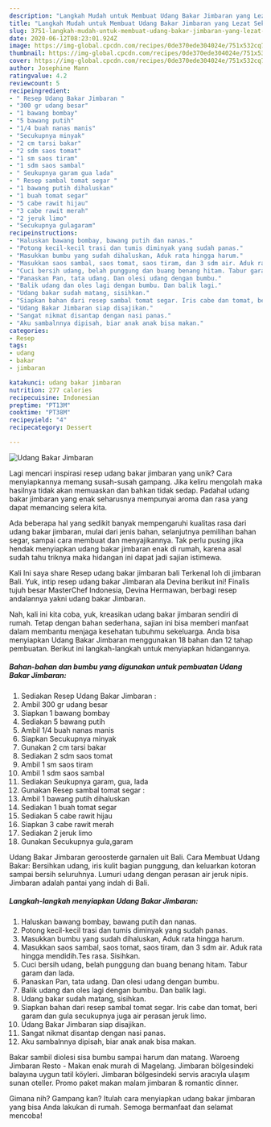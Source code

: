 ```yaml
---
description: "Langkah Mudah untuk Membuat Udang Bakar Jimbaran yang Lezat Sekali"
title: "Langkah Mudah untuk Membuat Udang Bakar Jimbaran yang Lezat Sekali"
slug: 3751-langkah-mudah-untuk-membuat-udang-bakar-jimbaran-yang-lezat-sekali
date: 2020-06-12T08:23:01.924Z
image: https://img-global.cpcdn.com/recipes/0de370ede304024e/751x532cq70/udang-bakar-jimbaran-foto-resep-utama.jpg
thumbnail: https://img-global.cpcdn.com/recipes/0de370ede304024e/751x532cq70/udang-bakar-jimbaran-foto-resep-utama.jpg
cover: https://img-global.cpcdn.com/recipes/0de370ede304024e/751x532cq70/udang-bakar-jimbaran-foto-resep-utama.jpg
author: Josephine Mann
ratingvalue: 4.2
reviewcount: 5
recipeingredient:
- " Resep Udang Bakar Jimbaran "
- "300 gr udang besar"
- "1 bawang bombay"
- "5 bawang putih"
- "1/4 buah nanas manis"
- "Secukupnya minyak"
- "2 cm tarsi bakar"
- "2 sdm saos tomat"
- "1 sm saos tiram"
- "1 sdm saos sambal"
- " Seukupnya garam gua lada"
- " Resep sambal tomat segar "
- "1 bawang putih dihaluskan"
- "1 buah tomat segar"
- "5 cabe rawit hijau"
- "3 cabe rawit merah"
- "2 jeruk limo"
- "Secukupnya gulagaram"
recipeinstructions:
- "Haluskan bawang bombay, bawang putih dan nanas."
- "Potong kecil-kecil trasi dan tumis diminyak yang sudah panas."
- "Masukkan bumbu yang sudah dihaluskan, Aduk rata hingga harum."
- "Masukkan saos sambal, saos tomat, saos tiram, dan 3 sdm air. Aduk rata hingga mendidih.Tes rasa. Sisihkan."
- "Cuci bersih udang, belah punggung dan buang benang hitam. Tabur garam dan lada."
- "Panaskan Pan, tata udang. Dan olesi udang dengan bumbu."
- "Balik udang dan oles lagi dengan bumbu. Dan balik lagi."
- "Udang bakar sudah matang, sisihkan."
- "Siapkan bahan dari resep sambal tomat segar. Iris cabe dan tomat, beri garam dan gula secukupnya juga air perasan jeruk limo."
- "Udang Bakar Jimbaran siap disajikan."
- "Sangat nikmat disantap dengan nasi panas."
- "Aku sambalnnya dipisah, biar anak anak bisa makan."
categories:
- Resep
tags:
- udang
- bakar
- jimbaran

katakunci: udang bakar jimbaran 
nutrition: 277 calories
recipecuisine: Indonesian
preptime: "PT13M"
cooktime: "PT38M"
recipeyield: "4"
recipecategory: Dessert

---
```



![Udang Bakar Jimbaran](https://img-global.cpcdn.com/recipes/0de370ede304024e/751x532cq70/udang-bakar-jimbaran-foto-resep-utama.jpg)

Lagi mencari inspirasi resep udang bakar jimbaran yang unik? Cara menyiapkannya memang susah-susah gampang. Jika keliru mengolah maka hasilnya tidak akan memuaskan dan bahkan tidak sedap. Padahal udang bakar jimbaran yang enak seharusnya mempunyai aroma dan rasa yang dapat memancing selera kita.

Ada beberapa hal yang sedikit banyak mempengaruhi kualitas rasa dari udang bakar jimbaran, mulai dari jenis bahan, selanjutnya pemilihan bahan segar, sampai cara membuat dan menyajikannya. Tak perlu pusing jika hendak menyiapkan udang bakar jimbaran enak di rumah, karena asal sudah tahu triknya maka hidangan ini dapat jadi sajian istimewa.

Kali Ini saya share Resep udang bakar jimbaran bali Terkenal loh di jimbaran Bali. Yuk, intip resep udang bakar Jimbaran ala Devina berikut ini! Finalis tujuh besar MasterChef Indonesia, Devina Hermawan, berbagi resep andalannya yakni udang bakar Jimbaran.


Nah, kali ini kita coba, yuk, kreasikan udang bakar jimbaran sendiri di rumah. Tetap dengan bahan sederhana, sajian ini bisa memberi manfaat dalam membantu menjaga kesehatan tubuhmu sekeluarga. Anda bisa menyiapkan Udang Bakar Jimbaran menggunakan 18 bahan dan 12 tahap pembuatan. Berikut ini langkah-langkah untuk menyiapkan hidangannya.

<!--inarticleads1-->

##### Bahan-bahan dan bumbu yang digunakan untuk pembuatan Udang Bakar Jimbaran:

1. Sediakan  Resep Udang Bakar Jimbaran :
1. Ambil 300 gr udang besar
1. Siapkan 1 bawang bombay
1. Sediakan 5 bawang putih
1. Ambil 1/4 buah nanas manis
1. Siapkan Secukupnya minyak
1. Gunakan 2 cm tarsi bakar
1. Sediakan 2 sdm saos tomat
1. Ambil 1 sm saos tiram
1. Ambil 1 sdm saos sambal
1. Sediakan  Seukupnya garam, gua, lada
1. Gunakan  Resep sambal tomat segar :
1. Ambil 1 bawang putih dihaluskan
1. Sediakan 1 buah tomat segar
1. Sediakan 5 cabe rawit hijau
1. Siapkan 3 cabe rawit merah
1. Sediakan 2 jeruk limo
1. Gunakan Secukupnya gula,garam


Udang Bakar Jimbaran geroosterde garnalen uit Bali. Cara Membuat Udang Bakar: Bersihkan udang, iris kulit bagian punggung, dan keluarkan kotoran sampai bersih seluruhnya. Lumuri udang dengan perasan air jeruk nipis. Jimbaran adalah pantai yang indah di Bali. 

<!--inarticleads2-->

##### Langkah-langkah menyiapkan Udang Bakar Jimbaran:

1. Haluskan bawang bombay, bawang putih dan nanas.
1. Potong kecil-kecil trasi dan tumis diminyak yang sudah panas.
1. Masukkan bumbu yang sudah dihaluskan, Aduk rata hingga harum.
1. Masukkan saos sambal, saos tomat, saos tiram, dan 3 sdm air. Aduk rata hingga mendidih.Tes rasa. Sisihkan.
1. Cuci bersih udang, belah punggung dan buang benang hitam. Tabur garam dan lada.
1. Panaskan Pan, tata udang. Dan olesi udang dengan bumbu.
1. Balik udang dan oles lagi dengan bumbu. Dan balik lagi.
1. Udang bakar sudah matang, sisihkan.
1. Siapkan bahan dari resep sambal tomat segar. Iris cabe dan tomat, beri garam dan gula secukupnya juga air perasan jeruk limo.
1. Udang Bakar Jimbaran siap disajikan.
1. Sangat nikmat disantap dengan nasi panas.
1. Aku sambalnnya dipisah, biar anak anak bisa makan.


Bakar sambil diolesi sisa bumbu sampai harum dan matang. Waroeng Jimbaran Resto - Makan enak murah di Magelang. Jimbaran bölgesindeki balayına uygun tatil köyleri. Jimbaran bölgesindeki servis aracıyla ulaşım sunan oteller. Promo paket makan malam jimbaran &amp; romantic dinner. 

Gimana nih? Gampang kan? Itulah cara menyiapkan udang bakar jimbaran yang bisa Anda lakukan di rumah. Semoga bermanfaat dan selamat mencoba!
